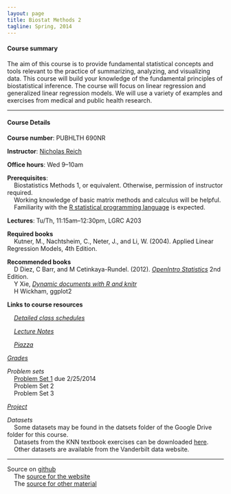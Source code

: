 ```yaml
---
layout: page
title: Biostat Methods 2
tagline: Spring, 2014
---
```



#### Course summary
The aim of this course is to provide fundamental statistical concepts and tools relevant to the practice of summarizing, analyzing, and visualizing data. This course will build your knowledge of the fundamental principles of biostatistical inference. The course will focus on linear regression and generalized linear regression models. We will use a variety of examples and exercises from medical and public health research.

---

#### Course Details

**Course number**: PUBHLTH 690NR 

**Instructor**: [Nicholas Reich](http://people.umass.edu/nick)

**Office hours**: Wed 9&ndash;10am

**Prerequisites**: <br> 
&nbsp; &nbsp; Biostatistics Methods 1, or equivalent. Otherwise, permission of instructor required. <br>
&nbsp; &nbsp; Working knowledge of basic matrix methods and calculus will be helpful. <br>
&nbsp; &nbsp; Familiarity with the [R statistical programming language](http://www.r-project.org) is expected.

**Lectures**: Tu/Th, 11:15am&ndash;12:30pm, LGRC A203

**Required books** <br>
&nbsp; &nbsp; Kutner, M., Nachtsheim, C., Neter, J., and Li, W. (2004). Applied Linear Regression Models, 4th Edition.

**Recommended books** <br>
&nbsp; &nbsp; D Diez, C Barr, and M Cetinkaya-Rundel. (2012). _[OpenIntro Statistics](http://www.openintro.org/stat/index.php)_ 2nd Edition. <br>
&nbsp; &nbsp; Y Xie, _[Dynamic documents with R and knitr](http://www.amazon.com/exec/obidos/ASIN/1482203537/7210-20)_<br>
&nbsp; &nbsp; H Wickham, ggplot2

**Links to course resources**

&nbsp; &nbsp; *[Detailed class schedules](pages/schedule.html)*

&nbsp; &nbsp; *[Lecture Notes](pages/notes.html)*

&nbsp; &nbsp; *[Piazza](https://piazza.com/umass/spring2014/pubhlth690nr/home)*

*[Grades](pages/grades.html)*

*Problem sets*<br>
&nbsp; &nbsp; [Problem Set 1](pages/ps1.html) due 2/25/2014<br>
&nbsp; &nbsp; Problem Set 2<br>
&nbsp; &nbsp; Problem Set 3

*[Project](pages/project.html)*

*Datasets*<br>
&nbsp; &nbsp; Some datasets may be found in the datsets folder of the Google Drive folder for this course. <br>
&nbsp; &nbsp; Datasets from the KNN textbook exercises can be downloaded [here](https://netfiles.umn.edu/users/nacht001/www/nachtsheim/index.html). <br>
&nbsp; &nbsp; Other datasets are available from the Vanderbilt data website. 


---

Source on [github](http://github.com)<br>
&nbsp; &nbsp; The [source for the website](https://github.com/nickreich/methods2/tree/gh-pages) <br>
&nbsp; &nbsp; The [source for other material](https://github.com/nickreich/methods2/tree/master)
